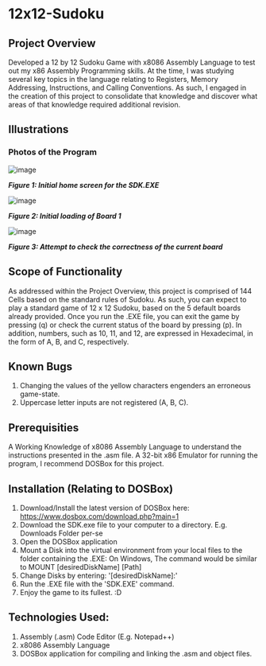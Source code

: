 # 12x12-Sudoku

## Project Overview
Developed a 12 by 12 Sudoku Game with x8086 Assembly Language to test out my x86 Assembly Programming skills. At the time, I was studying several key topics in the language relating to Registers, Memory Addressing, Instructions, and Calling Conventions. As such, I engaged in the creation of this project to consolidate that knowledge and discover what areas of that knowledge required additional revision.

## Illustrations

### Photos of the Program

![image](https://user-images.githubusercontent.com/73263754/203939070-5b7b5028-83d5-478c-89d8-26f07f0bc9a5.png)

***Figure 1: Initial home screen for the SDK.EXE***

![image](https://user-images.githubusercontent.com/73263754/203939280-a7fc50b9-59e0-4cad-ba46-ee77dd9ee8a8.png)

***Figure 2: Initial loading of Board 1***

![image](https://user-images.githubusercontent.com/73263754/203939366-86c9dc71-05e9-4772-bef9-014deb371d82.png)

***Figure 3: Attempt to check the correctness of the current board***


## Scope of Functionality
As addressed within the Project Overview, this project is comprised of 144 Cells based on the standard rules of Sudoku.
As such, you can expect to play a standard game of 12 x 12 Sudoku, based on the 5 default boards already provided.
Once you run the .EXE file, you can exit the game by pressing (q) or check the current status of the board by pressing (p).
In addition, numbers, such as 10, 11, and 12, are expressed in Hexadecimal, in the form of A, B, and C, respectively.


## Known Bugs
1) Changing the values of the yellow characters engenders an erroneous game-state.
2) Uppercase letter inputs are not registered (A, B, C).

## Prerequisities
A Working Knowledge of x8086 Assembly Language to understand the instructions presented in the .asm file.
A 32-bit x86 Emulator for running the program, I recommend DOSBox for this project.

## Installation (Relating to DOSBox)
1) Download/Install the latest version of DOSBox here: https://www.dosbox.com/download.php?main=1
2) Download the SDK.exe file to your computer to a directory. E.g. Downloads Folder per-se
3) Open the DOSBox application
4) Mount a Disk into the virtual environment from your local files to the folder containing the .EXE:
   On Windows, The command would be similar to MOUNT [desiredDiskName] [Path]
5) Change Disks by entering: '[desiredDiskName]:'
6) Run the .EXE file with the 'SDK.EXE' command.
7) Enjoy the game to its fullest. :D

## Technologies Used:
   1) Assembly (.asm) Code Editor (E.g. Notepad++)
   2) x8086 Assembly Language
   3) DOSBox application for compiling and linking the .asm and object files.
 
